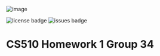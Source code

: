 ![image](https://user-images.githubusercontent.com/32468777/187042794-7c1c3b3f-c22a-446e-94b7-52ac57726de4.png)

![license badge](https://img.shields.io/github/license/shahleon/cs510-homework-1)
![issues badge](https://img.shields.io/github/issues/shahleon/cs510-homework-1)

# CS510 Homework 1 Group 34
